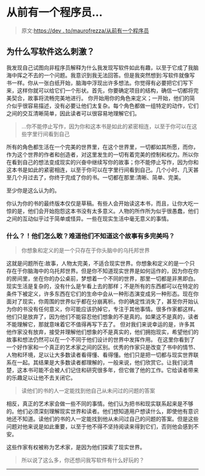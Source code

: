 # 从前有一个程序员…

> 原文:[https://dev . to/maurofrezza/从前有一个程序员](https://dev.to/maurofrezza/once-upon-a-time-there-was-a-programmer)

## 为什么写软件这么刺激？

我发现自己试图向非程序员解释为什么我发现写软件如此有趣，以至于它成了我脑海中挥之不去的一个问题。我意识到我无法回答。但是我突然想到:写软件就像写书一样。你从一张白纸开始，脑海中浮现出许多想法。你觉得有必要把它们写下来，这样你就可以给它们一个形状。首先，你要确定项目的结构，确信一切都将完美契合，故事将流畅完美地进行。
你开始用你的角色来定义；一开始，他们的简介似乎很容易描述，没有必要让他们太复杂。每个角色都做一组特定的动作，它们之间的交互清晰简单，因此读者可以很容易地理解它们。

> …你不能停止写作，因为你和这本书是如此的紧密相连，以至于你可以在这些字里行间看到自己

所有的角色都生活在一个完美的世界里，在这个世界里，一切都如其所愿，而你，作为这个世界的作者和创造者，对这里发生的一切有着完美的控制和权力。所以你在看到自己的想法变成现实的兴奋中继续写你的故事；你不能停止写作，因为你和这本书是如此的紧密相连，以至于你可以在字里行间看到自己。几个小时、几天甚至几个月过去了，你终于完成了你的书。一切都在那里:清晰、简单、完美。

至少你是这么认为的。

你认为你的书的最终版本仅仅是草稿。有些人会开始读这本书，而且，让你大吃一惊的是，他们会开始抱怨这本书没有太多意义。人物的所作所为似乎很愚蠢，他们之间的互动似乎过于简单或怪异。一些在现实生活中毫无意义的事情。

### 什么？！他们怎么敢？难道他们不知道这个故事有多完美吗？

> 你想象和定义的是一个只存在于你头脑中的乌托邦世界

这就是问题所在:故事，人物太完美，不适合现实世界。你想象和定义的是一个只存在于你脑海中的乌托邦世界。但是你不知道现实世界是如何运作的，因为你在你的房间里，坐在你的办公桌前，梦想着一个不同的世界，那里一切都是非黑即白。现实生活是复杂的，没有什么是乍看上去的那样；不是所有的东西都可以在特定的条件下被定义，许多东西在它们的生命中会从一种形态演变成另一种形态。现在你面对了现实，你周围的世界似乎都在分崩离析。你的确定性消失了，甚至你开始认为你的书没有任何意义，你可能应该扔掉它，专注于其他事情。很多作家都这样。他们只是放弃了，因为他们不能容忍他们想象的不是真的。如果这不是真的，读者不能理解它，那就意味着它不值得再写下去了。
但对我们来说幸运的是，许多其他作家没有放弃，接受并理解他们想象的不是真实的，他们拥抱现实，希望他们的故事和想法仍然可以在一个不同于他们设计的世界中发挥作用。
在这里你看到了一个好作家和一个真正的艺术家之间的区别。优秀的作家只是改变了书中的情节、人物和环境，足以让大多数读者看得懂、看得懂。他们只是把一切都与现实世界联系在一起。其结果是大多数读者都理解的，一般来说，他们欣赏它。让我们说清楚，这本书可能不会被人们记住和研究很多年，但它做了他的工作。它给读者带来的乐趣足以让他不去关闭它。

> 读他们的书的人一定能找到他自己从未问过的问题的答案

相反，真正的艺术家会做一些不同的事情。他们认为把书和现实联系起来是不够的。他们必须深刻理解现实世界和读者。他们想知道用户想读什么，即使他有意识地还不知道。读他们的书的人一定能找到他从未问过自己的问题的答案。但是这些问题对他来说是如此重要，以至于他不得不坚持阅读来得到它们，否则他会感到不安。

这些作家有权被称为艺术家，是因为他们探索了现实世界。

> 所以说了这么多，你还想问我写软件有什么好玩的？

* * *